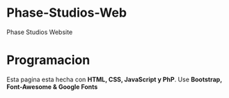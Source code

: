 # Phase-Studios-Web
 Phase Studios Website
# Programacion
Esta pagina esta hecha con **HTML, CSS, JavaScript y PhP**.
Use **Bootstrap, Font-Awesome & Google Fonts**